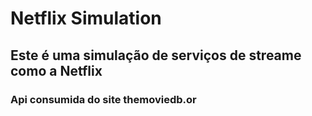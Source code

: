 # Netflix Simulation  

## Este é uma simulação de serviços de streame como a Netflix 

### Api consumida do site themoviedb.or

